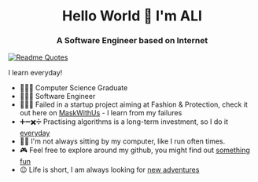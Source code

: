 <h1 align="center">Hello World 👋 I'm ALI</h1>
<h3 align="center">A Software Engineer based on Internet</h3>


[![Readme Quotes](https://quotes-github-readme.vercel.app/api?type=horizontal&theme=dark)](https://github.com/piyushsuthar/github-readme-quotes)

I learn everyday!
- 👨🏼‍🎓  Computer Science Graduate
- 👨🏻‍💻 Software Engineer 
- 💁🏻‍♂️ Failed in a startup project aiming at Fashion & Protection, check it out here on [MaskWithUs](https://maskwith.us) - I learn from my failures
- ➕➖✖️➗ Practising algorithms is a long-term investment, so I do it [everyday](https://github.com/alibk95/CodingChallenges) 
- 🏃🏻 I'm not always sitting by my computer, like I run often times. 
- 🎮 Feel free to explore around my github, you might find out [something fun](#)
- 😉 Life is short, I am always looking for [new adventures](https://www.linkedin.com/in/ali-b-karimi/)

